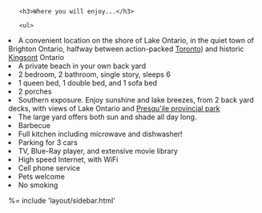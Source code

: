 <div class="row">
   <div class="col-lg-7">

       <h3>Where you will enjoy...</h3>

       <ul>
<li>A convenient location on the shore of Lake Ontario, in the quiet town of Brighton Ontario, halfway between action-packed <a href="http://www.toronto.ca/">Toronto</a>) and historic <a href="https://www.cityofkingston.ca/">Kingsont</a> Ontario</li>
<li>A private beach in your own back yard</li>
<li>2 bedroom, 2 bathroom, single story, sleeps 6</li>
<li>1 queen bed, 1 double bed, and 1 sofa bed</li>
<li>2 porches</li>
<li>Southern exposure. Enjoy sunshine and lake breezes, from 2 back yard decks, with views of Lake Ontario and <a href="http://www.ontarioparks.com/park/presquile">Presqu'ile provincial park</a></li>
<li>The large yard offers both sun and shade all day long.</li>
<li>Barbecue</li>
<li>Full kitchen including microwave and dishwasher!</li>
<li>Parking for 3 cars</li>
<li>TV, Blue-Ray player, and extensive movie library</li>
<li>High speed Internet, with WiFi</li>
<li>Cell phone service</li>
<li>Pets welcome</li>
<li>No smoking</li>
       </ul>

   </div><!-- /.col-lg-7 -->

   %= include 'layout/sidebar.html'

</div> <!-- row -->
